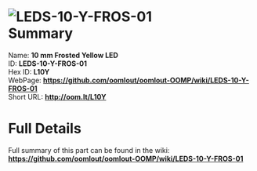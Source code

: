 
![LEDS-10-Y-FROS-01](https://github.com/oomlout/oomlout-OOMP/blob/master/parts/LEDS-10-Y-FROS-01/LEDS-10-Y-FROS-01_420.jpg)   
Summary
=================
  
Name: __10 mm Frosted Yellow LED__    
ID: __LEDS-10-Y-FROS-01__   
Hex ID: __L10Y__   
WebPage: __https://github.com/oomlout/oomlout-OOMP/wiki/LEDS-10-Y-FROS-01__   
Short URL: __http://oom.lt/L10Y__   

Full Details
==========================
Full summary of this part can be found in the wiki:   
__https://github.com/oomlout/oomlout-OOMP/wiki/LEDS-10-Y-FROS-01__    

